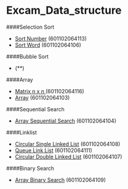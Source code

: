 # Excam_Data_structure

####Selection Sort

- [Sort Number](https://github.com/mengxyz/Excam_Data_structure/blob/master/doc/HW8-4_4.cpp) (601102064113)
- [Sort Word](https://github.com/mengxyz/Excam_Data_structure/blob/master/doc/HW8-3_3.cpp) (601102064106)

####Bubble Sort

- (**)

####Array

- [Matrix n x n ](https://github.com/mengxyz/Excam_Data_structure/blob/master/doc/HW2-12.cpp) (601102064116)
- [Array](https://github.com/mengxyz/Excam_Data_structure/blob/master/doc/HW2-11.cpp) (601102064103)

####Sequential Search

- [Array Sequential Search](https://github.com/mengxyz/Excam_Data_structure/blob/master/doc/HW9-3.cpp) (601102064104)

####Linklist

- [Circular Single Linked List](https://github.com/mengxyz/Excam_Data_structure/blob/master/doc/HW3-13.cpp) (601102064108)
- [Queue Link List](https://github.com/mengxyz/Excam_Data_structure/blob/master/doc/HW5-9.cpp) (601102064111)
- [Circular Double Linked List](https://github.com/mengxyz/Excam_Data_structure/blob/master/doc/HW3-14.cpp) (601102064107)

####Binary Search
- [Array Binary Search](https://github.com/mengxyz/Excam_Data_structure/blob/master/doc/HW9-5.cpp) (601102064109)
